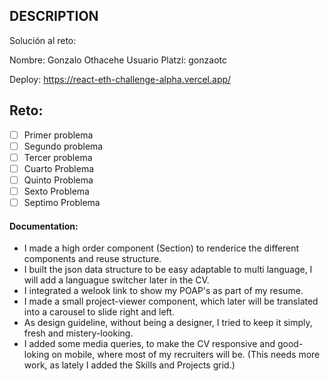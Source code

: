 ## DESCRIPTION

Solución al reto:

Nombre: Gonzalo Othacehe
Usuario Platzi: gonzaotc

Deploy: https://react-eth-challenge-alpha.vercel.app/

## Reto:

- [ ] Primer problema
- [ ] Segundo problema
- [ ] Tercer problema
- [ ] Cuarto Problema
- [ ] Quinto Problema
- [ ] Sexto Problema
- [ ] Septimo Problema

#### Documentation:
- I made a high order component (Section) to renderice the different components and reuse structure. 
- I built the json data structure to be easy adaptable to multi language, I will add a languague switcher later in the CV.
- I integrated a welook link to show my POAP's as part of my resume.
- I made a small project-viewer component, which later will be translated into a carousel to slide right and left. 
- As design guideline, without being a designer, I tried to keep it simply, fresh and mistery-looking.
- I added some media queries, to make the CV responsive and good-loking on mobile, where most of my recruiters will be. (This needs more work, as lately I added the Skills and Projects grid.)

